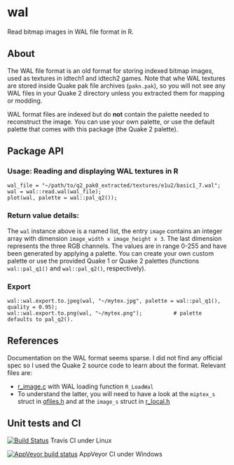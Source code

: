 # wal
Read bitmap images in WAL file format in R.

## About

The WAL file format is an old format for storing indexed bitmap images, used as textures in idtech1 and idtech2 games. Note that whe WAL textures are stored inside Quake pak file archives (`pakn.pak`), so you will not see any WAL files in your Quake 2 directory unless you extracted them for mapping or modding.

WAL format files are indexed but do **not** contain the palette needed to reconstruct the image. You can use your own palette, or use the default palette that comes with this package (the Quake 2 palette). 

## Package API

### Usage: Reading and displaying WAL textures in R

    wal_file = "~/path/to/q2_pak0_extracted/textures/e1u2/basic1_7.wal";
    wal = wal::read.wal(wal_file);
    plot(wal, palette = wal::pal_q2());

### Return value details:

The `wal` instance above is a named list, the entry `image` contains an integer array with dimension `image_width x image_height x 3`. The last dimension represents the three RGB channels. The values are in range 0-255 and have been generated by applying a palette. You can create your own custom palette or use the provided Quake 1 or Quake 2 palettes (functions `wal::pal_q1()` and `wal::pal_q2()`, respectively). 

### Export

    wal::wal.export.to.jpeg(wal, "~/mytex.jpg", palette = wal::pal_q1(), quality = 0.95);
    wal::wal.export.to.png(wal, "~/mytex.png");          # palette defaults to pal_q2().

## References

Documentation on the WAL format seems sparse. I did not find any official spec so I used the Quake 2 source code to learn about the format. Relevant files are:

* [r_image.c](https://github.com/id-Software/Quake-2/blob/master/ref_soft/r_image.c) with WAL loading function `R_LoadWal`
* To understand the latter, you will need to have a look at the `miptex_s` struct in [qfiles.h](https://github.com/id-Software/Quake-2/blob/master/qcommon/qfiles.h) and at the `image_s` struct in [r_local.h](https://github.com/id-Software/Quake-2/blob/master/ref_soft/r_local.h)

## Unit tests and CI

[![Build Status](https://travis-ci.org/dfsp-spirit/wal.svg?branch=master)](https://travis-ci.org/dfsp-spirit/wal) Travis CI under Linux

[![AppVeyor build status](https://ci.appveyor.com/api/projects/status/github/dfsp-spirit/wal?branch=master&svg=true)](https://ci.appveyor.com/project/dfsp-spirit/wal) AppVeyor CI under Windows


